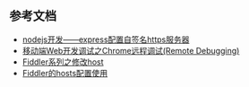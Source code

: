 
## 参考文档 ##

- [nodejs开发——express配置自签名https服务器](https://blog.csdn.net/chenyufeng1991/article/details/60340006)
- [移动端Web开发调试之Chrome远程调试(Remote Debugging)](https://blog.csdn.net/freshlover/article/details/42528643/)
- [Fiddler系列之修改host](https://blog.csdn.net/liguilicsdn/article/details/51286623)
- [Fiddler的hosts配置使用](https://www.cnblogs.com/pachongshangdexuebi/p/6627908.html)
